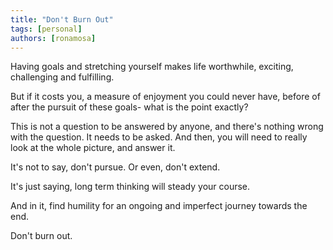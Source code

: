 ```yaml
---
title: "Don't Burn Out"
tags: [personal]
authors: [ronamosa]
---
```


Having goals and stretching yourself makes life worthwhile, exciting, challenging and fulfilling.

But if it costs you, a measure of enjoyment you could never have, before of after the pursuit of these goals- what is the point exactly?

This is not a question to be answered by anyone, and there's nothing wrong with the question. It needs to be asked. And then, you will need to really look at the whole picture, and answer it.

It's not to say, don't pursue. Or even, don't extend.

It's just saying, long term thinking will steady your course.

And in it, find humility for an ongoing and imperfect journey towards the end.

Don't burn out.

